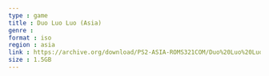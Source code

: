 ```yaml
---
type : game
title : Duo Luo Luo (Asia)
genre : 
format : iso
region : asia
link : https://archive.org/download/PS2-ASIA-ROMS321COM/Duo%20Luo%20Luo%20%28Asia%29.7z
size : 1.5GB
---
```

